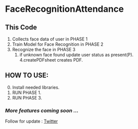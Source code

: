 # FaceRecognitionAttendance

## This Code 
1. Collects face data of user in PHASE 1
2. Train Model for Face Recognition in PHASE 2
3. Recognize the face in PHASE 3
	1. if unknown face found update user status as present(P).
4.createPDFsheet creates PDF.

## HOW TO USE:
 0. Install needed libraries.
 1. RUN PHASE 1.
 2. RUN PHASE 3.
 
 ### *More features coming soon ...*
 Follow for update : [Twitter](https://twitter.com/pravindesai_)
